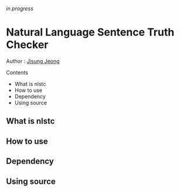 *in progress*



# Natural Language Sentence Truth Checker

Author : [Jisung Jeong](jisung0920@hanyang.ac.kr)  



Contents

- What is nlstc
- How to use
- Dependency
- Using source



## What is nlstc



## How to use



## Dependency



## Using source